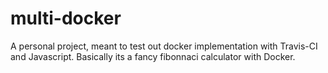 # multi-docker
A personal project, meant to test out docker implementation with Travis-CI and Javascript. Basically its a fancy fibonnaci calculator with Docker.
